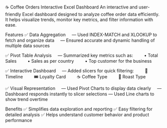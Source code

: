 ☕ Coffee Orders Interactive Excel Dashboard
An interactive and user-friendly Excel dashboard designed to analyze coffee order data efficiently. It helps visualize trends, monitor key metrics, and filter information with ease.

Features
✅ Data Aggregation
    — Used INDEX-MATCH and XLOOKUP to fetch and organize data
    — Ensured accurate and dynamic handling of multiple data sources

✅ Pivot Table Analysis
    — Summarized key metrics such as:
        • Total Sales
        • Sales as per country
        • Top customer for the business

✅ Interactive Dashboard
    — Added slicers for quick filtering:
        📅 Timeline
        🎟️ Loyalty Card
        ☕ Coffee Type
        🌿 Roast Type

✅ Visual Representation
    — Used Pivot Charts to display data clearly
    — Dashboard responds instantly to slicer selections
    — Used Line charts to show trend overtime

Benefits
✅ Simplifies data exploration and reporting
✅ Easy filtering for detailed analysis
✅ Helps understand customer behavior and product performance
